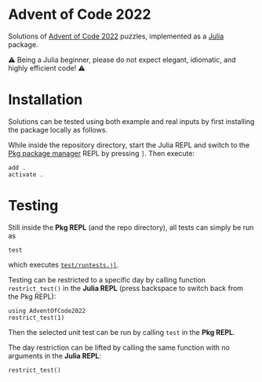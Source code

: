 # Advent of Code 2022

Solutions of [Advent of Code 2022](https://adventofcode.com/2022) puzzles, implemented as a [Julia](https://julialang.org/) package.

:warning: Being a Julia beginner, please do not expect elegant, idiomatic, and highly efficient code! :warning:

# Installation

Solutions can be tested using both example and real inputs by first installing the package locally as follows.

While inside the repository directory, start the Julia REPL and switch to the [Pkg package manager](https://docs.julialang.org/en/v1/stdlib/Pkg/) REPL by pressing `]`. Then execute:
```
add .
activate .
```

# Testing

Still inside the **Pkg REPL** (and the repo directory), all tests can simply be run as
```
test
```
which executes [`test/runtests.jl`](test/runtests.jl).

Testing can be restricted to a specific day by calling function `restrict_test()` in the **Julia REPL** (press backspace to switch back from the Pkg REPL):
```
using AdventOfCode2022
restrict_test(1)
```
Then the selected unit test can be run by calling `test` in the **Pkg REPL**.

The day restriction can be lifted by calling the same function with no arguments in the **Julia REPL**:
```
restrict_test()
```
